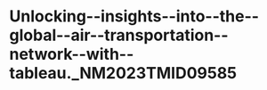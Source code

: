 # Unlocking--insights--into--the--global--air--transportation--network--with--tableau._NM2023TMID09585